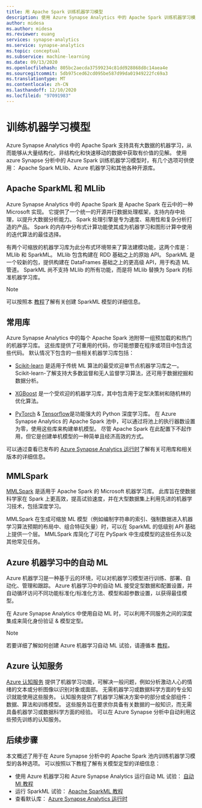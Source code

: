 ```yaml
---
title: 用 Apache Spark 训练机器学习模型
description: 使用 Azure Synapse Analytics 中的 Apache Spark 训练机器学习模型
author: midesa
ms.author: midesa
ms.reviewer: euang
services: synapse-analytics
ms.service: synapse-analytics
ms.topic: conceptual
ms.subservice: machine-learning
ms.date: 09/13/2020
ms.openlocfilehash: 805bc2aecda37599234c81dd928868d8c14aea4e
ms.sourcegitcommit: 5db975ced62cd095be587d99da01949222fc69a3
ms.translationtype: MT
ms.contentlocale: zh-CN
ms.lasthandoff: 12/10/2020
ms.locfileid: "97091983"
---
```

# <a name="train-machine-learning-models"></a>训练机器学习模型
Azure Synapse Analytics 中的 Apache Spark 支持具有大数据的机器学习，从而能够从大量结构化、非结构化和快速移动的数据中获取有价值的见解。 使用 azure Synapse 分析中的 Azure Spark 训练机器学习模型时，有几个选项可供使用： Apache Spark MLlib、Azure 机器学习和其他各种开源库。 

## <a name="apache-sparkml-and-mllib"></a>Apache SparkML 和 MLlib
Azure Synapse Analytics 中的 Apache Spark 是 Apache Spark 在云中的一种 Microsoft 实现。 它提供了一个统一的开源并行数据处理框架，支持内存中处理，以提升大数据分析能力。 Spark 处理引擎是专为速度、易用性和复杂分析打造的产品。 Spark 的内存中分布式计算功能使其成为机器学习和图形计算中使用的迭代算法的最佳选择。 

有两个可缩放的机器学习库为此分布式环境带来了算法建模功能，这两个库是：MLlib 和 SparkML。 MLlib 包含构建在 RDD 基础之上的原始 API。 SparkML 是一个较新的包，提供构建在 DataFrames 基础之上的更高级 API，用于构造 ML 管道。 SparkML 尚不支持 MLlib 的所有功能，而是将 MLlib 替换为 Spark 的标准机器学习库。

> [!NOTE]
> 
> 可以按照本 [教程](../spark/apache-spark-azure-machine-learning-tutorial.md)了解有关创建 SparkML 模型的详细信息。

## <a name="popular-libraries"></a>常用库
Azure Synapse Analytics 中的每个 Apache Spark 池附带一组预加载的和热门的机器学习库。 这些库提供了可重用的代码，你可能想要在程序或项目中包含这些代码。 默认情况下包含的一些相关机器学习库包括：
- [Scikit-learn](https://scikit-learn.org/stable/index.html) 是适用于传统 ML 算法的最受欢迎单节点机器学习库之一。 Scikit-learn-了解支持大多数监督和无人监督学习算法，还可用于数据挖掘和数据分析。
  
- [XGBoost](https://xgboost.readthedocs.io/en/latest/) 是一个受欢迎的机器学习库，其中包含用于定型决策树和随机林的优化算法。 
  
- [PyTorch](https://pytorch.org/)  & [Tensorflow](https://www.tensorflow.org/)是功能强大的 Python 深度学习库。 在 Azure Synapse Analytics 的 Apache Spark 池中，可以通过将池上的执行器数设置为零，使用这些库来构建单机模型。 尽管 Apache Spark 在此配置下不起作用，但它是创建单机模型的一种简单且经济高效的方式。

可以通过查看已发布的 [Azure Synapse Analytics 运行时](../spark/apache-spark-version-support.md)了解有关可用库和相关版本的详细信息。

## <a name="mmlspark"></a>MMLSpark
[MMLSpark](https://github.com/Azure/mmlspark) 是适用于 Apache Spark 的 Microsoft 机器学习库。 此库旨在使数据科学家在 Spark 上更高效，提高试验速度，并在大型数据集上利用先进的机器学习技术，包括深度学习。 

MMLSpark 在生成可缩放 ML 模型（例如编制字符串的索引、强制数据进入机器学习算法预期的布局中、组合特征矢量）时，可以在 SparkML 的低级别 API 基础上提供一个层。 MMLSpark 库简化了可在 PySpark 中生成模型的这些任务以及其他常见任务。

## <a name="automated-ml-in-azure-machine-learning"></a>Azure 机器学习中的自动 ML 
Azure 机器学习是一种基于云的环境，可以对机器学习模型进行训练、部署、自动化、管理和跟踪。 Azure 机器学习中的自动 ML 接受定型数据和配置设置，并自动循环访问不同功能标准化/标准化方法、模型和超参数设置，以获得最佳模型。 

在 Azure Synapse Analytics 中使用自动 ML 时，可以利用不同服务之间的深度集成来简化身份验证 & 模型定型。 

> [!NOTE]
> 
> 若要详细了解如何创建 Azure 机器学习自动 ML 试验，请遵循本 [教程](./spark/../apache-spark-azure-machine-learning-tutorial.md)。

## <a name="azure-cognitive-services"></a>Azure 认知服务
[Azure 认知服务](https://docs.microsoft.com/azure/cognitive-services/what-are-cognitive-services) 提供了机器学习功能，可解决一般问题，例如分析激动人心的情绪的文本或分析图像以识别对象或面部。 无需机器学习或数据科学方面的专业知识就能使用这些服务。 认知服务提供了机器学习解决方案中的部分或全部组件：数据、算法和训练模型。 这些服务旨在要求你具备有关数据的一般知识，而无需具备机器学习或数据科学方面的经验。 可以在 Azure Synapse 分析中自动利用这些预先训练的认知服务。

## <a name="next-steps"></a>后续步骤
本文概述了用于在 Azure Synapse 分析中的 Apache Spark 池内训练机器学习模型的各种选项。 可以按照以下教程了解有关模型定型的详细信息：

- 使用 Azure 机器学习和 Azure Synapse Analytics 运行自动 ML 试验： [自动 Ml 教程](./spark/../apache-spark-autoscale.md) 
- 运行 SparkML 试验： [Apache SparkML 教程](../spark/apache-spark-azure-machine-learning-tutorial.md)
- 查看默认库： [Azure Synapse Analytics 运行时](../spark/apache-spark-version-support.md)
